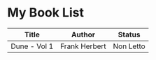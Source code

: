 # My Book List

| Title | Author | Status | 
| --- | --- | --- | 
| Dune - Vol 1 | Frank Herbert | Non Letto | 
